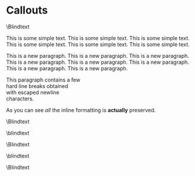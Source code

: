 # Callouts

\Blindtext

<div class="CalloutExample">
This is some simple text. This is some simple text. This is some simple
text. This is some simple text. This is some simple text. This is some
simple text.

This is a new paragraph. This is a new paragraph. This is a new
paragraph. This is a new paragraph. This is a new paragraph. This is a
new paragraph. This is a new paragraph. This is a new paragraph.

This paragraph contains a few \
hard line breaks obtained \
with escaped newline \
characters.

As you can see *all* the inline formatting is **actually** preserved.
</div>

\Blindtext

<div class="CalloutWarning">
\blindtext
</div>

\Blindtext

<div class="CalloutInformation">
\blindtext
</div>

\Blindtext
